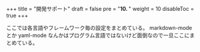+++
title = "開発サポート"
draft = false
pre = "<b>10. </b>"
weight = 10
disableToc = true
+++

ここでは各言語やフレームワーク毎の設定をまとめている。
markdown-mode とか yaml-mode なんかはプログラム言語ではないけど面倒なので一旦ここにまとめている。

